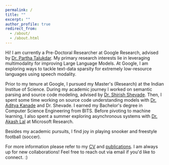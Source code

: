 ```yaml
---
permalink: /
title: ""
excerpt: ""
author_profile: true
redirect_from: 
  - /about/
  - /about.html
---
```


Hi! I am currently a Pre-Doctoral Researcher at Google Research, advised by [Dr. Partha Talukdar](https://parthatalukdar.github.io). My primary research interests lie in leveraging multimodality for improving Large Language Models. At Google, I am exploring ways to tackle text-data sparsity for extremely low-resource languages using speech modality.

Prior to my tenure at Google, I pursued my Master's (Research) at the Indian Institue of Science. During my academic journey I worked on semantic parsing and source code modeling, advised by [Dr. Shirish Shevade](https://eecs.iisc.ac.in/people/shirish-k-shevade/). Then, I spent some time working on source code understanding models with [Dr. Aditya Kanade](https://www.microsoft.com/en-us/research/people/kanadeaditya/) and Dr. Shevade. I earned my Bachelor's degree in Computer Science Engineering from BITS. Before pivoting to machine learning, I also spent a summer exploring asynchronous systems with [Dr. Akash Lal](https://www.microsoft.com/en-us/research/people/akashl/) at Microsoft Research.

Besides my academic pursuits, I find joy in playing snooker and freestyle football (soccer). 

For more information please refer to my [CV](https://shikhar-s.github.io/files/CV_20231205.pdf) and [publications](https://scholar.google.com/citations?user=pbU47_MAAAAJ&hl=en).
I am always up for new collaborations! Feel free to reach out via email if you'd like to connect. :)
